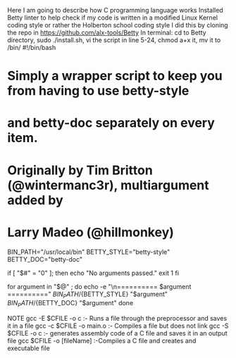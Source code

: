 Here I am going to describe how C programming language works
Installed Betty linter to help check if my code is written in a modified Linux Kernel coding style or rather the Holberton school coding style
I did this by cloning the repo in https://github.com/alx-tools/Betty
In terminal: cd to Betty directory, sudo ./install.sh, vi the script in line 5-24, chmod a+x it, mv it to /bin/
#!/bin/bash
# Simply a wrapper script to keep you from having to use betty-style
# and betty-doc separately on every item.
# Originally by Tim Britton (@wintermanc3r), multiargument added by
# Larry Madeo (@hillmonkey)

BIN_PATH="/usr/local/bin"
BETTY_STYLE="betty-style"
BETTY_DOC="betty-doc"

if [ "$#" = "0" ]; then
    echo "No arguments passed."
    exit 1
fi

for argument in "$@" ; do
    echo -e "\n========== $argument =========="
    ${BIN_PATH}/${BETTY_STYLE} "$argument"
    ${BIN_PATH}/${BETTY_DOC} "$argument"
done


NOTE
gcc -E $CFILE -o c :- Runs a file through the preprocessor and saves it in a file
gcc -c $CFILE -o main.o :- Compiles a file but does not link
gcc -S $CFILE -o c :- generates assembly code of a C file and saves it in an output file
gcc $CFILE -o [fileName] :-Compiles a C file and creates and executable file
